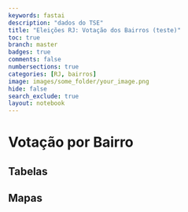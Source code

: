 ```yaml
---
keywords: fastai
description: "dados do TSE"
title: "Eleições RJ: Votação dos Bairros (teste)"
toc: true
branch: master
badges: true
comments: false
numbersections: true
categories: [RJ, bairros]
image: images/some_folder/your_image.png
hide: false
search_exclude: true
layout: notebook
---
```


# Votação por Bairro
## Tabelas
## Mapas
<script src="{{ "/assets/js/bairros.js" | relative_url }}"></script>